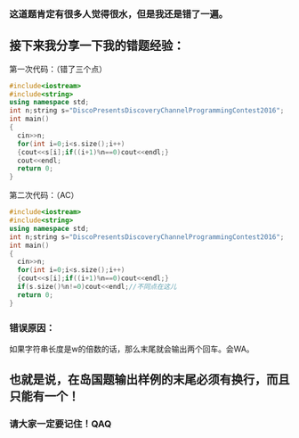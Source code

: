 ### 这道题肯定有很多人觉得很水，但是我还是错了一遍。

## 接下来我分享一下我的错题经验：

第一次代码：（错了三个点）
```cpp
#include<iostream>
#include<string>
using namespace std;
int n;string s="DiscoPresentsDiscoveryChannelProgrammingContest2016";
int main()
{
  cin>>n;
  for(int i=0;i<s.size();i++)
  {cout<<s[i];if((i+1)%n==0)cout<<endl;}
  cout<<endl;
  return 0;
}
```
第二次代码：（AC）
```cpp
#include<iostream>
#include<string>
using namespace std;
int n;string s="DiscoPresentsDiscoveryChannelProgrammingContest2016";
int main()
{
  cin>>n;
  for(int i=0;i<s.size();i++)
  {cout<<s[i];if((i+1)%n==0)cout<<endl;}
  if(s.size()%n!=0)cout<<endl;//不同点在这儿
  return 0;
}
```

### 错误原因：

如果字符串长度是w的倍数的话，那么末尾就会输出两个回车。会WA。

## 也就是说，在岛国题输出样例的末尾必须有换行，而且只能有一个！

### 请大家一定要记住！QAQ